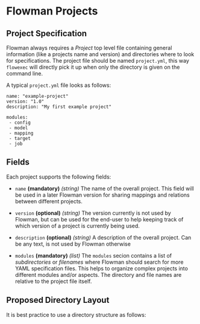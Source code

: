 # Flowman Projects


## Project Specification

Flowman always requires a *Project* top level file containing general information (like a
projects name and version) and directories where to look for specifications. The project
file should be named `project.yml`, this way `flowexec` will directly pick it up when only
the directory is given on the command line.

A typical `project.yml` file looks as follows:

```
name: "example-project"
version: "1.0"
description: "My first example project"

modules:
 - config
 - model
 - mapping
 - target
 - job
```

## Fields

Each project supports the following fields:

* `name` **(mandatory)** *(string)*
The name of the overall project. This field will be used in a later Flowman version for 
sharing mappings and relations between different projects. 

* `version` **(optional)** *(string)*
The version currently is not used by Flowman, but can be used for the end-user to help keeping
track of which version of a project is currently being used.

* `description` **(optional)** *(string)*
A description of the overall project. Can be any text, is not used by Flowman otherwise

* `modules` **(mandatory)** *(list)*
The `modules` secion contains a list of *subdirectories* or *filenames* where Flowman should 
search for more YAML specification files. This helps to organize complex projects into 
different modules and/or aspects. The directory and file names are relative to the project 
file itself.


## Proposed Directory Layout

It is best practice to use a directory structure as follows:
```

```
